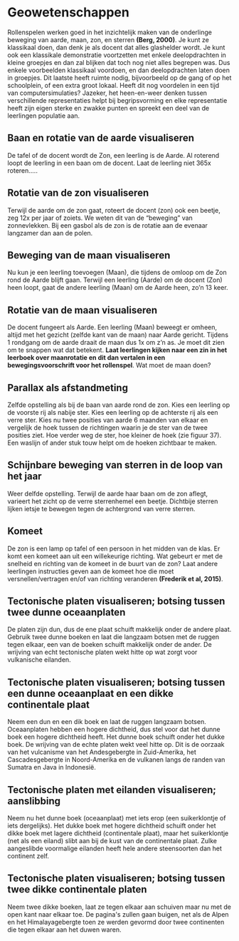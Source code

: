 # Geowetenschappen
Rollenspelen werken goed in het inzichtelijk maken van de onderlinge beweging van aarde, maan, zon, en sterren **(Berg, 2000)**. Je kunt ze klassikaal doen, dan denk je als docent dat alles glashelder wordt. Je kunt ook een klassikale demonstratie voortzetten met enkele deelopdrachten in kleine groepjes en dan zal blijken dat toch nog niet alles begrepen was. Dus enkele voorbeelden klassikaal voordoen, en dan deelopdrachten laten doen in groepjes. Dit laatste heeft ruimte nodig, bijvoorbeeld op de gang of op het schoolplein, of een extra groot lokaal. Heeft dit nog voordelen in een tijd van computersimulaties? Jazeker, het heen-en-weer denken tussen verschillende representaties helpt bij begripsvorming en elke representatie heeft zijn eigen sterke en zwakke punten en spreekt een deel van de leerlingen populatie aan. 

## Baan en rotatie van de aarde visualiseren
De tafel of de docent wordt de Zon, een leerling is de Aarde. Al roterend loopt de leerling in een baan om de docent. Laat de leerling niet 365x roteren.....

## Rotatie van de zon visualiseren
Terwijl de aarde om de zon gaat, roteert de docent (zon) ook een beetje, zeg 12x per jaar of zoiets. We weten dit van de “beweging” van zonnevlekken. Bij een gasbol als de zon is de rotatie aan de evenaar langzamer dan aan de polen.

## Beweging van de maan visualiseren
Nu kun je een leerling toevoegen (Maan), die tijdens de omloop om de Zon rond de Aarde blijft gaan. Terwijl een leerling (Aarde) om de docent (Zon) heen loopt, gaat de andere leerling (Maan) om de Aarde heen, zo’n 13 keer. 

## Rotatie van de maan visualiseren
De docent fungeert als Aarde. Een leerling (Maan) beweegt er omheen, altijd met het gezicht (zelfde kant van de maan) naar Aarde gericht. Tijdens 1 rondgang om de aarde draait de maan dus 1x om z’n as. Je moet dit zien om te snappen wat dat betekent. **Laat leerlingen kijken naar een zin in het leerboek over maanrotatie en dit dan vertalen in een bewegingsvoorschrift voor het rollenspel**. Wat moet de maan doen?

## Parallax als afstandmeting 
Zelfde opstelling als bij de baan van aarde rond de zon. Kies een leerling op de voorste rij als nabije ster. Kies een leerling op de achterste rij als een verre ster. Kies nu twee posities van aarde 6 maanden van elkaar en vergelijk de hoek tussen de richtingen waarin je de ster van de twee posities ziet. Hoe verder weg de ster, hoe kleiner de hoek (zie figuur 37). Een waslijn of ander stuk touw helpt om de hoeken zichtbaar te maken.

## Schijnbare beweging van sterren in de loop van het jaar
Weer delfde opstelling. Terwijl de aarde haar baan om de zon aflegt, varieert het zicht op de verre sterrenhemel een beetje. Dichtbije sterren lijken ietsje te bewegen tegen de achtergrond van verre sterren.

## Komeet
De zon is een lamp op tafel of een persoon in het midden van de klas. Er komt een komeet aan uit een willekeurige richting. Wat gebeurt er met de snelheid en richting van de komeet in de buurt van de zon? Laat andere leerlingen instructies geven aan de komeet hoe die moet versnellen/vertragen en/of van richting veranderen **(Frederik et al, 2015)**.

## Tectonische platen visualiseren; botsing tussen twee dunne oceaanplaten
De platen zijn dun, dus de ene plaat schuift makkelijk onder de andere plaat. Gebruik twee dunne boeken en laat die langzaam botsen met de ruggen tegen elkaar, een van de boeken schuift makkelijk onder de ander. De wrijving van echt tectonische platen wekt hitte op wat zorgt voor vulkanische eilanden. 

## Tectonische platen visualiseren; botsing tussen een dunne oceaanplaat en een dikke continentale plaat
Neem een dun en een dik boek en laat de ruggen langzaam botsen. Oceaanplaten hebben een hogere dichtheid, dus stel voor dat het dunne boek een hogere dichtheid heeft. Het dunne boek schuift onder het dukke boek. De wrijving van de echte platen wekt veel hitte op. Dit is de oorzaak van het vulcanisme van het Andesgebergte in Zuid-Amerika, het Cascadesgebergte in Noord-Amerika en de vulkanen langs de randen van Sumatra en Java in Indonesië.

## Tectonische platen met eilanden visualiseren; aanslibbing
Neem nu het dunne boek (oceaanplaat) met iets erop (een suikerklontje of iets dergelijks). Het dukke boek met hogere dichtheid schuift onder het dikke boek met lagere dichtheid (continentale plaat), maar het suikerklontje (net als een eiland) slibt aan bij de kust van de continentale plaat. Zulke aangeslibde voormalige eilanden heeft hele andere steensoorten dan het continent zelf. 

## Tectonische platen visualiseren; botsing tussen twee dikke continentale platen
Neem twee dikke boeken, laat ze tegen elkaar aan schuiven maar nu met de open kant naar elkaar toe. De pagina's zullen gaan buigen, net als de Alpen en het Himalayagebergte toen ze werden gevormd door twee continenten die tegen elkaar aan het duwen waren.
